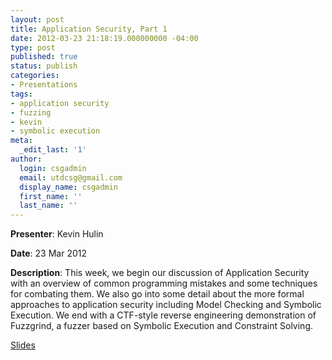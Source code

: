 ```yaml
---
layout: post
title: Application Security, Part 1
date: 2012-03-23 21:18:19.000000000 -04:00
type: post
published: true
status: publish
categories:
- Presentations
tags:
- application security
- fuzzing
- kevin
- symbolic execution
meta:
  _edit_last: '1'
author:
  login: csgadmin
  email: utdcsg@gmail.com
  display_name: csgadmin
  first_name: ''
  last_name: ''
---
```


**Presenter**: Kevin Hulin

**Date**: 23 Mar 2012

**Description**: This week, we begin our discussion of Application Security with an overview of common programming mistakes and some techniques for combating them. We also go into some detail about the more formal approaches to application security including Model Checking and Symbolic Execution. We end with a CTF-style reverse engineering demonstration of Fuzzgrind, a fuzzer based on Symbolic Execution and Constraint Solving.

[Slides](http://csg.utdallas.edu/wp-content/uploads/2012/08/CSGApplicationSecurity.pptx)
